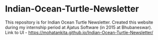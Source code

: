 # Indian-Ocean-Turtle-Newsletter
This repository is for Indian Ocean Turtle Newsletter. Created this website during my internship period at Ajatus Software (in 2015 at Bhubaneswar).
Link to UI - https://mohatankita.github.io/Indian-Ocean-Turtle-Newsletter/
